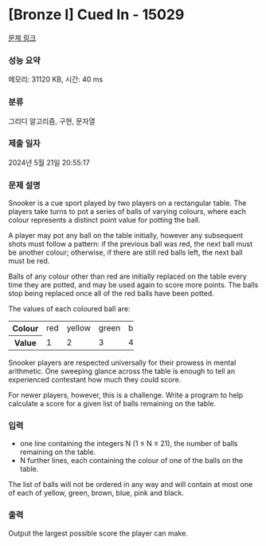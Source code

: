 # [Bronze I] Cued In - 15029 

[문제 링크](https://www.acmicpc.net/problem/15029) 

### 성능 요약

메모리: 31120 KB, 시간: 40 ms

### 분류

그리디 알고리즘, 구현, 문자열

### 제출 일자

2024년 5월 21일 20:55:17

### 문제 설명

<p>Snooker is a cue sport played by two players on a rectangular table. The players take turns to pot a series of balls of varying colours, where each colour represents a distinct point value for potting the ball.</p>

<p>A player may pot any ball on the table initially, however any subsequent shots must follow a pattern: if the previous ball was red, the next ball must be another colour; otherwise, if there are still red balls left, the next ball must be red.</p>

<p>Balls of any colour other than red are initially replaced on the table every time they are potted, and may be used again to score more points. The balls stop being replaced once all of the red balls have been potted.</p>

<p>The values of each coloured ball are:</p>

<table class="table table-bordered" style="width:50%">
	<tbody>
		<tr>
			<th>Colour</th>
			<td>red</td>
			<td>yellow</td>
			<td>green</td>
			<td>brown</td>
			<td>blue</td>
			<td>pink</td>
			<td>black</td>
		</tr>
		<tr>
			<th>Value</th>
			<td>1</td>
			<td>2</td>
			<td>3</td>
			<td>4</td>
			<td>5</td>
			<td>6</td>
			<td>7</td>
		</tr>
	</tbody>
</table>

<p>Snooker players are respected universally for their prowess in mental arithmetic. One sweeping glance across the table is enough to tell an experienced contestant how much they could score.</p>

<p>For newer players, however, this is a challenge. Write a program to help calculate a score for a given list of balls remaining on the table.</p>

### 입력 

 <ul>
	<li>one line containing the integers N (1 ≤ N ≤ 21), the number of balls remaining on the table.</li>
	<li>N further lines, each containing the colour of one of the balls on the table.</li>
</ul>

<p>The list of balls will not be ordered in any way and will contain at most one of each of yellow, green, brown, blue, pink and black.</p>

### 출력 

 <p>Output the largest possible score the player can make.</p>


